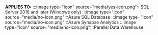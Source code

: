 **APPLIES TO:** :::image type="icon" source="media/yes-icon.png":::SQL Server  2016 and later (Windows only) :::image type="icon" source="media/no-icon.png":::Azure SQL Database :::image type="icon" source="media/no-icon.png":::Azure Synapse Analytics :::image type="icon" source="media/no-icon.png":::Parallel Data Warehouse